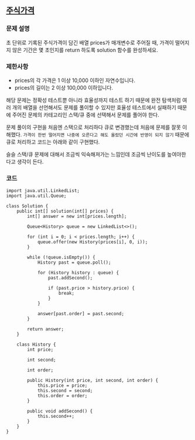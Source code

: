 ## [주식가격](https://school.programmers.co.kr/learn/courses/30/lessons/42584?language=java)

### 문제 설명
초 단위로 기록된 주식가격이 담긴 배열 prices가 매개변수로 주어질 때, 가격이 떨어지지 않은 기간은 몇 초인지를 return 하도록 solution 함수를 완성하세요.

### 제한사항
* prices의 각 가격은 1 이상 10,000 이하인 자연수입니다.
* prices의 길이는 2 이상 100,000 이하입니다.

해당 문제는 정확성 테스트뿐 아니라 효율성까지 테스트 하기 때문에 완전 탐색처럼 여러 개의 배열을 선언해서도 문제를 풀이할 수 있지만 효율성 테스트에서 실패하기 때문에 주어진 문제의 카테고리인 스택/큐 중에 선택해서 문제를 풀어야 한다.

문제 풀이의 구현을 처음엔 스택으로 처리하다 큐로 변경했는데 처음에 문제를 잘못 이해했다. `가격이 한번 떨어지면 나중에 오른다고 해도 올랐던 시간에 반영이 되지 않기` 때문에 큐로 처리하고 코드는 아래와 같이 구현했다.

슬슬 스택/큐 문제에 대해서 조금씩 익숙해져가는 느낌인데 조금씩 난이도를 높여야한다고 생각이 든다.

### 코드
```
import java.util.LinkedList;
import java.util.Queue;

class Solution {
    public int[] solution(int[] prices) {
        int[] answer = new int[prices.length];

        Queue<History> queue = new LinkedList<>();

        for (int i = 0; i < prices.length; i++) {
            queue.offer(new History(prices[i], 0, i));
        }

        while (!queue.isEmpty()) {
            History past = queue.poll();

            for (History history : queue) {
                past.addSecond();

                if (past.price > history.price) {
                    break;
                }
            }

            answer[past.order] = past.second;
        }

        return answer;
    }

    class History {
        int price;

        int second;

        int order;

        public History(int price, int second, int order) {
            this.price = price;
            this.second = second;
            this.order = order;
        }

        public void addSecond() {
            this.second++;
        }
    }
}
```